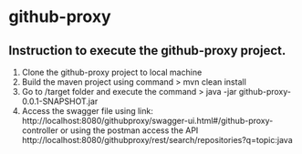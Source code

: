 # github-proxy

## Instruction to execute the github-proxy project.

1. Clone the github-proxy project to local machine
2. Build the maven project using command > mvn clean install
3. Go to /target folder and execute the command > java -jar github-proxy-0.0.1-SNAPSHOT.jar
4. Access the swagger file using link: http://localhost:8080/githubproxy/swagger-ui.html#/github-proxy-controller or 
    using the postman access the API http://localhost:8080/githubproxy/rest/search/repositories?q=topic:java
